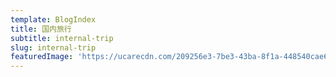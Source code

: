 ```yaml
---
template: BlogIndex
title: 国内旅行
subtitle: internal-trip
slug: internal-trip
featuredImage: 'https://ucarecdn.com/209256e3-7be3-43ba-8f1a-448540cae6a1/'
---
```


